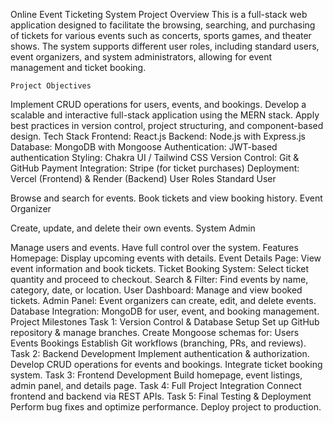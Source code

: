 Online Event Ticketing System
Project Overview
This is a full-stack web application designed to facilitate the browsing, searching, and purchasing of tickets for various events such as concerts, sports games, and theater shows. The system supports different user roles, including standard users, event organizers, and system administrators, allowing for event management and ticket booking.

    Project Objectives

Implement CRUD operations for users, events, and bookings.
Develop a scalable and interactive full-stack application using the MERN stack.
Apply best practices in version control, project structuring, and component-based design.
Tech Stack
Frontend: React.js
Backend: Node.js with Express.js
Database: MongoDB with Mongoose
Authentication: JWT-based authentication
Styling: Chakra UI / Tailwind CSS
Version Control: Git & GitHub
Payment Integration: Stripe (for ticket purchases)
Deployment: Vercel (Frontend) & Render (Backend)
User Roles
Standard User

Browse and search for events.
Book tickets and view booking history.
Event Organizer

Create, update, and delete their own events.
System Admin

Manage users and events.
Have full control over the system.
Features
Homepage: Display upcoming events with details.
Event Details Page: View event information and book tickets.
Ticket Booking System: Select ticket quantity and proceed to checkout.
Search & Filter: Find events by name, category, date, or location.
User Dashboard: Manage and view booked tickets.
Admin Panel: Event organizers can create, edit, and delete events.
Database Integration: MongoDB for user, event, and booking management.
Project Milestones
Task 1: Version Control & Database Setup
Set up GitHub repository & manage branches.
Create Mongoose schemas for:
Users
Events
Bookings
Establish Git workflows (branching, PRs, and reviews).
Task 2: Backend Development
Implement authentication & authorization.
Develop CRUD operations for events and bookings.
Integrate ticket booking system.
Task 3: Frontend Development
Build homepage, event listings, admin panel, and details page.
Task 4: Full Project Integration
Connect frontend and backend via REST APIs.
Task 5: Final Testing & Deployment
Perform bug fixes and optimize performance.
Deploy project to production.
